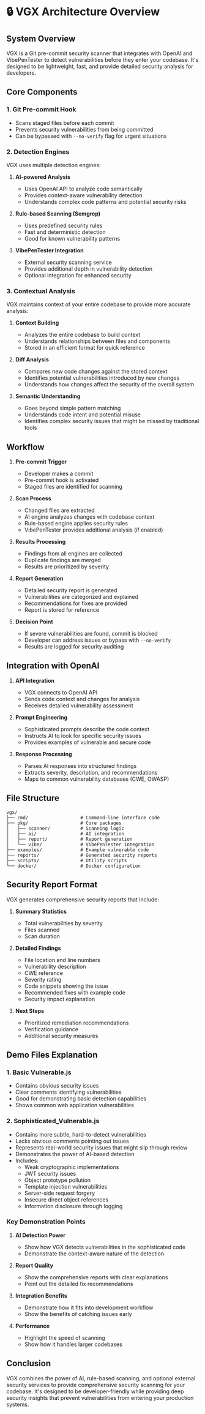 # 🔒 VGX Architecture Overview

## System Overview

VGX is a Git pre-commit security scanner that integrates with OpenAI and VibePenTester to detect vulnerabilities before they enter your codebase. It's designed to be lightweight, fast, and provide detailed security analysis for developers.

## Core Components

### 1. Git Pre-commit Hook

- Scans staged files before each commit
- Prevents security vulnerabilities from being committed
- Can be bypassed with `--no-verify` flag for urgent situations

### 2. Detection Engines

VGX uses multiple detection engines:

1. **AI-powered Analysis**

   - Uses OpenAI API to analyze code semantically
   - Provides context-aware vulnerability detection
   - Understands complex code patterns and potential security risks

2. **Rule-based Scanning (Semgrep)**

   - Uses predefined security rules
   - Fast and deterministic detection
   - Good for known vulnerability patterns

3. **VibePenTester Integration**
   - External security scanning service
   - Provides additional depth in vulnerability detection
   - Optional integration for enhanced security

### 3. Contextual Analysis

VGX maintains context of your entire codebase to provide more accurate analysis:

1. **Context Building**

   - Analyzes the entire codebase to build context
   - Understands relationships between files and components
   - Stored in an efficient format for quick reference

2. **Diff Analysis**

   - Compares new code changes against the stored context
   - Identifies potential vulnerabilities introduced by new changes
   - Understands how changes affect the security of the overall system

3. **Semantic Understanding**
   - Goes beyond simple pattern matching
   - Understands code intent and potential misuse
   - Identifies complex security issues that might be missed by traditional tools

## Workflow

1. **Pre-commit Trigger**

   - Developer makes a commit
   - Pre-commit hook is activated
   - Staged files are identified for scanning

2. **Scan Process**

   - Changed files are extracted
   - AI engine analyzes changes with codebase context
   - Rule-based engine applies security rules
   - VibePenTester provides additional analysis (if enabled)

3. **Results Processing**

   - Findings from all engines are collected
   - Duplicate findings are merged
   - Results are prioritized by severity

4. **Report Generation**

   - Detailed security report is generated
   - Vulnerabilities are categorized and explained
   - Recommendations for fixes are provided
   - Report is stored for reference

5. **Decision Point**
   - If severe vulnerabilities are found, commit is blocked
   - Developer can address issues or bypass with `--no-verify`
   - Results are logged for security auditing

## Integration with OpenAI

1. **API Integration**

   - VGX connects to OpenAI API
   - Sends code context and changes for analysis
   - Receives detailed vulnerability assessment

2. **Prompt Engineering**

   - Sophisticated prompts describe the code context
   - Instructs AI to look for specific security issues
   - Provides examples of vulnerable and secure code

3. **Response Processing**
   - Parses AI responses into structured findings
   - Extracts severity, description, and recommendations
   - Maps to common vulnerability databases (CWE, OWASP)

## File Structure

```
vgx/
├── cmd/                   # Command-line interface code
├── pkg/                   # Core packages
│   ├── scanner/           # Scanning logic
│   ├── ai/                # AI integration
│   ├── report/            # Report generation
│   └── vibe/              # VibePenTester integration
├── examples/              # Example vulnerable code
├── reports/               # Generated security reports
├── scripts/               # Utility scripts
└── docker/                # Docker configuration
```

## Security Report Format

VGX generates comprehensive security reports that include:

1. **Summary Statistics**

   - Total vulnerabilities by severity
   - Files scanned
   - Scan duration

2. **Detailed Findings**

   - File location and line numbers
   - Vulnerability description
   - CWE reference
   - Severity rating
   - Code snippets showing the issue
   - Recommended fixes with example code
   - Security impact explanation

3. **Next Steps**
   - Prioritized remediation recommendations
   - Verification guidance
   - Additional security measures

## Demo Files Explanation

### 1. Basic Vulnerable.js

- Contains obvious security issues
- Clear comments identifying vulnerabilities
- Good for demonstrating basic detection capabilities
- Shows common web application vulnerabilities

### 2. Sophisticated_Vulnerable.js

- Contains more subtle, hard-to-detect vulnerabilities
- Lacks obvious comments pointing out issues
- Represents real-world security issues that might slip through review
- Demonstrates the power of AI-based detection
- Includes:
  - Weak cryptographic implementations
  - JWT security issues
  - Object prototype pollution
  - Template injection vulnerabilities
  - Server-side request forgery
  - Insecure direct object references
  - Information disclosure through logging

### Key Demonstration Points

1. **AI Detection Power**

   - Show how VGX detects vulnerabilities in the sophisticated code
   - Demonstrate the context-aware nature of the detection

2. **Report Quality**

   - Show the comprehensive reports with clear explanations
   - Point out the detailed fix recommendations

3. **Integration Benefits**

   - Demonstrate how it fits into development workflow
   - Show the benefits of catching issues early

4. **Performance**
   - Highlight the speed of scanning
   - Show how it handles larger codebases

## Conclusion

VGX combines the power of AI, rule-based scanning, and optional external security services to provide comprehensive security scanning for your codebase. It's designed to be developer-friendly while providing deep security insights that prevent vulnerabilities from entering your production systems.
